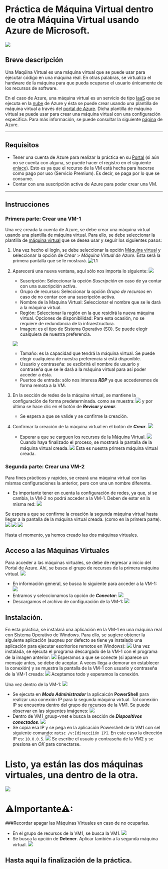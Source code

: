 # Práctica de Máquina Virtual dentro de otra Máquina Virtual usando Azure de Microsoft.

![](https://connectoricons-prod.azureedge.net/releases/v1.0.1567/1.0.1567.2748/azurevm/icon.png)

## Breve descripción
Una Maqúina Virtual es una máquina virtual que se puede usar para ejecutar código en una máquina real. En otras palabras, se virtualiza el hardware de la máquina para que pueda ocuparse el usuario únicamente de los recursos de software.


En el caso de Azure, una máquina virtual es un servicio de tipo [IaaS](https://azure.microsoft.com/es-mx/overview/what-is-iaas/#overview) que se ejecuta en la [nube](https://azure.microsoft.com/es-mx/overview/what-is-the-cloud/) de Azure y ésta  se puede crear usando una plantilla de máquina virtual a través del [portal de Azure](https://portal.azure.com/#home). Dicha plantilla de máquina virtual se puede usar para crear una máquina virtual con una configuración específica. Para más información, se puede consultar la siguiente [página](https://docs.microsoft.com/es-mx/connectors/azurevm/) de Azure.

-----------

## Requisitos
 - Tener una cuenta de Azure para realizar la práctica en su [Portal](https://portal.azure.com/#home) (si aún no se cuenta con alguna, se puede hacer el registro en el siguiente [enlace](https://azure.microsoft.com/es-mx/free/)). Esto es ya que el recurso de la VM está hecha para hacerse como pago por uso (Servicio Premium). Es decir, se paga por lo que se consume.
 - Contar con una suscripción activa de Azure para poder crear una VM. 

-----------

## Instrucciones

### Primera parte: Crear una VM-1
Una vez creada la cuenta de Azure, se debe crear una máquina virtual usando una plantilla de máquina virtual. Para ello, se debe seleccionar la plantilla de [máquina virtual](https://portal.azure.com/#view/HubsExtension/BrowseResource/resourceType/Microsoft.Compute%2FVirtualMachines) que se desea usar y seguir los siguientes pasos:

1. Una vez hecho el login, se debe seleccionar la opción [Máquina virtual](https://portal.azure.com/#view/HubsExtension/BrowseResource/resourceType/Microsoft.Compute%2FVirtualMachines) y seleccionar la opción de *Crear* > *Máquina Virtual de Azure*. Ésta será la primera pantalla que se le mostrará.
![1.1](https://github.com/JohnNadja/Practica-VM-dentro-de-VM/blob/main/images/1.1.png)

2. Aparecerá una nueva ventana, aquí sólo nos importa lo siguiente:
![](https://github.com/JohnNadja/Practica-VM-dentro-de-VM/blob/main/images/2.1.png)
    - Suscripción: Seleccionar la opción *Suscripción* en caso de ya contar con una suscripción activa.
    - Grupo de recursos: Seleccionar la opción *Grupo de recursos* en caso de no contar con una suscripción activa.
    - Nombre de la Maquina Virtual: Seleccionar el nombre que se le dará a la máquina virtual.
    - Región: Seleccionar la región en la que residirá la nueva máquina virtual. 
    Opciones de disponibilidad: Para esta ocasión, no se requiere de redundancia de la infraestructura.
    - Imagen: es el tipo de Sistema Operativo (SO). Se puede elegir cualquiera de nuestra preferencia.

    ![](https://github.com/JohnNadja/Practica-VM-dentro-de-VM/blob/main/images/2.2.png)
    - Tamaño: es la capacidad que tendrá la máquina virtual. Se puede elegir cualquiera de nuestra preferencia si está disponible.
    - Usuario y contraseña: se escibrirá el nombre de usuario y contraseña que se le dará a la máquina virtual para así poder acceder a ésta.
    - Puertos de entrada: sólo nos interesa ***RDP*** ya que accederemos de forma remota a la VM.
3. En la sección de redes de la máquina virtual, se mantiene la configuración de forma predeterminada. como se muestra:
![](https://github.com/JohnNadja/Practica-VM-dentro-de-VM/blob/main/images/3.1.png) y por última se hace clic en el botón de ***Revisar y crear***.
    - Se espera a que se valide y se confirme la creación.


4. Confirmar la creación de la máquina virtual en el botón de ***Crear***.
![](https://github.com/JohnNadja/Practica-VM-dentro-de-VM/blob/main/images/4.1.png)
    - Esperar a que se carguen los recursos de la Máquina Virtual.
    ![](https://github.com/JohnNadja/Practica-VM-dentro-de-VM/blob/main/images/4.2.png)
    Cuando haya finalizado el proceso, se mostrará la pantalla de la máquina virtual creada.
    ![](https://github.com/JohnNadja/Practica-VM-dentro-de-VM/blob/main/images/4.3.png)
    Esta es nuestra primera máquina virtual creada.

### Segunda parte: Crear una VM-2

Para fines prácticos y rapidos, se creará una máquina virtual con las mismas configuraciones la anterior, pero con una un nombre diferente.
- Es importante tener en cuenta la configuración de redes, ya que, si se cambia, la VM-2 no podrá acceder a la VM-1. Deben de estar en la misma red: ![](https://github.com/JohnNadja/Practica-VM-dentro-de-VM/blob/main/images/5.1.png)

Se espera a que se confirme la creación la segunda máquina virtual hasta llegar a la pantalla de la máquina virtual creada. (como en la primera parte).
![](https://github.com/JohnNadja/Practica-VM-dentro-de-VM/blob/main/images/5.2.png)
![](https://github.com/JohnNadja/Practica-VM-dentro-de-VM/blob/main/images/5.3.png)
![](https://github.com/JohnNadja/Practica-VM-dentro-de-VM/blob/main/images/5.4.png)

Hasta el momento, ya hemos creado las dos máquinas virtuales.

## Acceso a las Máquinas Virtuales

Para acceder a las máquinas virtuales, se debe de regresar a inicio del Portal de Azure. Ahí, se busca el grupo de recursos de la primera máquina virtual.
![](https://github.com/JohnNadja/Practica-VM-dentro-de-VM/blob/main/images/6.1.png)

- En información general, se busca lo siguiente para acceder a la VM-1:
    ![](https://github.com/JohnNadja/Practica-VM-dentro-de-VM/blob/main/images/6.2.png)
- Entramos y seleccionamos la opción de ***Conectar***:
    ![](https://github.com/JohnNadja/Practica-VM-dentro-de-VM/blob/main/images/6.3.png)
- Descargamos el archivo de configuración de la VM-1:
    ![](https://github.com/JohnNadja/Practica-VM-dentro-de-VM/blob/main/images/6.4.png)

## Instalación.
En esta práctica, se instalará una aplicación en la VM-1 en una máquina real con Sistema Operativo de Windows. Para ello, se sugiere obtener la siguiente aplicación (auqneu por defecto se tiene ya instalado una aplicación para ejecutar escritorios remotos en Windows):
![](https://github.com/JohnNadja/Practica-VM-dentro-de-VM/blob/main/images/7.1.png)
Una vez instalada, se ejecuta el programa descargado de la VM-1 con el programa de la imagen anterior:
![](https://github.com/JohnNadja/Practica-VM-dentro-de-VM/blob/main/images/7.2.png)
Esperamos a que se conecte (si aparece un mensaje antes, se debe de aceptar. A veces llega a demorar en establecer la conexión) y se muestra la pantalla de la VM-1 con usuario y contraseña de la VM-1 creada:
![](https://github.com/JohnNadja/Practica-VM-dentro-de-VM/blob/main/images/7.3.png)
Aceptamos todo y esperamos la conexión.

Una vez dentro de la VM-1:
![](https://github.com/JohnNadja/Practica-VM-dentro-de-VM/blob/main/images/8.1.png)
- Se ejecuta en ***Modo Administrador*** la aplicaicón **PowerShell** para realizar una conexión IP para la segunda máquina virtual. Tal conexión IP se encuentra dentro del grupo de recursos de la VM1. Se puede observar en las siguentes imágenes:
![](https://github.com/JohnNadja/Practica-VM-dentro-de-VM/blob/main/images/8.2.png)
- Dentro de VM1_gruup-vnet e busca la sección de ***Dispositivos conectados***.
![](https://github.com/JohnNadja/Practica-VM-dentro-de-VM/blob/main/images/8.4.png)
- Se copia esa IP y se pega en la aplicación Powershell de la VM1 con sel siguiente comando:
`mstsc /v:[direcciión IP]`. En este caso la dirección IP es: `10.0.0.5`.
![](https://github.com/JohnNadja/Practica-VM-dentro-de-VM/blob/main/images/8.3.png)
Se escribe el usuaio y contraseña de la VM2 y se presiona en *OK* para conectarse.

# Listo, ya están las dos máquinas virtuales, una dentro de la otra.
![](https://github.com/JohnNadja/Practica-VM-dentro-de-VM/blob/main/images/8.5.png)

# **⚠Importante⚠**: 
###Recordar apagar las Máquinas Virtuales en caso de no ocuparlas.
- En el grupo de recursos de la VM1, se busca la VM1.
![](https://github.com/JohnNadja/Practica-VM-dentro-de-VM/blob/main/images/9.1.png)
- Se busca la opción de **Detener**. Aplicar también a la segunda máquina virtual.
![](https://github.com/JohnNadja/Practica-VM-dentro-de-VM/blob/main/images/9.2.png)

## Hasta aquí la finalización de la práctica.